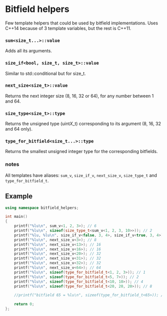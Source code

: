 # Bitfield helpers
Few template helpers that could be used by bitfield implementations. Uses C++14 because of 3 template variables, but the rest is C++11.

### `sum<size_t...>::value`
Adds all its arguments.

### `size_if<bool, size_t, size_t>::value`
Similar to std::conditional but for size_t.

### `next_size<size_t>::value`
Returns the next integer size (8, 16, 32 or 64), for any number between 1 and 64.

### `size_type<size_t>::type`
Returns the unsigned type (uint*X*_t) corresponding to its argument (8, 16, 32 and 64 only).

### `type_for_bitfield<size_t...>::type`
Returns the smallest unsigned integer type for the corresponding bitfields.

### notes
All templates have aliases: `sum_v`, `size_if_v`, `next_size_v`, `size_type_t` and `type_for_bitfield_t`.

## Example
```cpp
using namespace bitfield_helpers;

int main()
{
	printf("%lu\n", sum_v<1, 2, 3>); // 6
	printf("%lu\n", sizeof(size_type_t<sum_v<1, 2, 3, 10>>)); // 2
	printf("%lu, %lu\n", size_if_v<false, 3, 4>, size_if_v<true, 3, 4>); // 4, 3
	printf("%lu\n", next_size_v<3>); // 8
	printf("%lu\n", next_size_v<13>); // 16
	printf("%lu\n", next_size_v<16>); // 16
	printf("%lu\n", next_size_v<20>); // 32
	printf("%lu\n", next_size_v<31>); // 32
	printf("%lu\n", next_size_v<32>); // 32
	printf("%lu\n", next_size_v<64>); // 64
	printf("%lu\n", sizeof(type_for_bitfield_t<1, 2, 3>)); // 1
	printf("%lu\n", sizeof(type_for_bitfield_t<5, 7>)); // 2
	printf("%lu\n", sizeof(type_for_bitfield_t<10, 10>)); // 4
	printf("%lu\n", sizeof(type_for_bitfield_t<20, 20, 20>)); // 8

	//printf("bitfield 65 = %lu\n", sizeof(type_for_bitfield_t<65>)); // compile error

	return 0;
};
```
